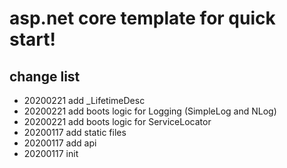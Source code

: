 # asp.net core template for quick start!

## change list

- 20200221 add _LifetimeDesc
- 20200221 add boots logic for Logging (SimpleLog and NLog)
- 20200221 add boots logic for ServiceLocator
- 20200117 add static files
- 20200117 add api
- 20200117 init